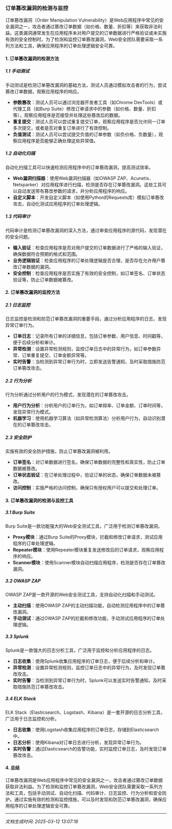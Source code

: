 ### 订单篡改漏洞的检测与监控

订单篡改漏洞（Order Manipulation Vulnerability）是Web应用程序中常见的安全漏洞之一，攻击者通过篡改订单数据（如价格、数量、折扣等）来获取非法利益。这类漏洞通常发生在应用程序未对用户提交的订单数据进行严格验证或未实施有效的安全控制时。为了检测和监控订单篡改漏洞，Web安全团队需要采取一系列方法和工具，确保应用程序的订单处理逻辑安全可靠。

#### 1. 订单篡改漏洞的检测方法

##### 1.1 手动测试
手动测试是检测订单篡改漏洞的基础方法，测试人员通过模拟攻击者的行为，尝试篡改订单数据，观察应用程序的响应。

- **参数篡改**：测试人员可以通过浏览器开发者工具（如Chrome DevTools）或代理工具（如Burp Suite）修改订单请求中的参数（如价格、数量、折扣等），观察应用程序是否接受并处理这些篡改后的数据。
- **重复提交**：测试人员可以尝试重复提交订单，观察应用程序是否允许同一订单多次提交，或者是否对重复订单进行了有效控制。
- **负值测试**：测试人员可以尝试提交负值的订单参数（如负价格、负数量），观察应用程序是否能够正确处理这些异常值。

##### 1.2 自动化扫描
自动化扫描工具可以快速检测应用程序中的订单篡改漏洞，提高测试效率。

- **Web漏洞扫描器**：使用Web漏洞扫描器（如OWASP ZAP、Acunetix、Netsparker）对应用程序进行扫描，检测是否存在订单篡改漏洞。这些工具可以自动发送带有篡改参数的请求，并分析应用程序的响应。
- **自定义脚本**：开发自定义脚本（如使用Python的Requests库）模拟订单篡改攻击，自动化测试应用程序的订单处理逻辑。

##### 1.3 代码审计
代码审计是检测订单篡改漏洞的深入方法，通过审查应用程序的源代码，发现潜在的安全问题。

- **输入验证**：检查应用程序是否对用户提交的订单数据进行了严格的输入验证，确保数据符合预期的格式和范围。
- **业务逻辑验证**：检查应用程序的订单处理逻辑是否合理，是否存在允许用户篡改订单数据的漏洞。
- **安全控制**：检查应用程序是否实施了有效的安全控制，如订单签名、订单状态验证等，防止订单数据被篡改。

#### 2. 订单篡改漏洞的监控方法

##### 2.1 日志监控
日志监控是检测和防范订单篡改漏洞的重要手段，通过分析应用程序的日志，发现异常订单行为。

- **订单日志**：记录所有订单的详细信息，包括订单参数、用户信息、时间戳等，便于后续分析和审计。
- **异常检测**：设置异常检测规则，监控订单日志中的异常行为，如订单参数异常、订单重复提交、订单金额异常等。
- **实时告警**：当检测到异常订单行为时，立即发送告警通知，及时采取措施防范订单篡改攻击。

##### 2.2 行为分析
行为分析通过分析用户的行为模式，发现潜在的订单篡改攻击。

- **用户行为分析**：分析用户的订单行为，如订单频率、订单金额、订单时间等，发现异常行为模式。
- **机器学习**：使用机器学习算法（如异常检测算法）分析用户行为，自动识别潜在的订单篡改攻击。

##### 2.3 安全防护
实施有效的安全防护措施，防止订单篡改漏洞被利用。

- **订单签名**：对订单数据进行签名，确保订单数据的完整性和真实性，防止订单数据被篡改。
- **订单状态验证**：在订单处理过程中，验证订单的状态，确保订单数据未被篡改。
- **访问控制**：实施严格的访问控制，确保只有授权用户可以提交和处理订单。

#### 3. 订单篡改漏洞的检测与监控工具

##### 3.1 Burp Suite
Burp Suite是一款功能强大的Web安全测试工具，广泛用于检测订单篡改漏洞。

- **Proxy模块**：通过Burp Suite的Proxy模块，拦截和修改订单请求，测试应用程序的订单处理逻辑。
- **Repeater模块**：使用Repeater模块重复发送修改后的订单请求，观察应用程序的响应。
- **Scanner模块**：使用Scanner模块自动扫描应用程序，检测是否存在订单篡改漏洞。

##### 3.2 OWASP ZAP
OWASP ZAP是一款开源的Web安全测试工具，支持自动化扫描和手动测试。

- **主动扫描**：使用OWASP ZAP的主动扫描功能，自动检测应用程序中的订单篡改漏洞。
- **手动测试**：通过OWASP ZAP的拦截和修改功能，手动测试应用程序的订单处理逻辑。

##### 3.3 Splunk
Splunk是一款强大的日志分析工具，广泛用于监控和分析应用程序的日志。

- **日志收集**：使用Splunk收集应用程序的订单日志，便于后续分析和审计。
- **异常检测**：设置异常检测规则，监控订单日志中的异常行为，及时发现订单篡改攻击。
- **实时告警**：当检测到异常订单行为时，Splunk可以发送实时告警通知，及时采取措施防范订单篡改攻击。

##### 3.4 ELK Stack
ELK Stack（Elasticsearch、Logstash、Kibana）是一套开源的日志分析工具，广泛用于日志监控和分析。

- **日志收集**：使用Logstash收集应用程序的订单日志，存储到Elasticsearch中。
- **日志分析**：使用Kibana对订单日志进行分析，发现异常订单行为。
- **实时告警**：通过Elasticsearch的告警功能，实时监控订单日志，及时发现订单篡改攻击。

#### 4. 总结

订单篡改漏洞是Web应用程序中常见的安全漏洞之一，攻击者通过篡改订单数据获取非法利益。为了检测和监控订单篡改漏洞，Web安全团队需要采取一系列方法和工具，包括手动测试、自动化扫描、代码审计、日志监控、行为分析和安全防护。通过实施有效的检测和监控措施，可以及时发现和防范订单篡改漏洞，确保应用程序的订单处理逻辑安全可靠。

---

*文档生成时间: 2025-03-12 13:07:16*



















